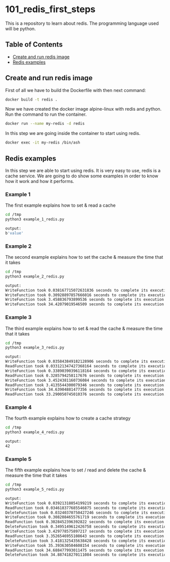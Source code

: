 # 101_redis_first_steps
This is a repository to learn about redis. The programming language used will be python.

## Table of Contents
* [Create and run redis image](#create-and-run-redis-image)
* [Redis examples](#redis-examples)


## Create and run redis image
First of all we have to build the Dockerfile with then next command:
```sh
docker build -t redis .
```

Now we have created the docker image alpine-linux with redis and python. Run the command to run the container.
```sh
docker run --name my-redis -d redis
```

In this step we are going inside the container to start using redis.
```sh
docker exec -it my-redis /bin/ash
```

## Redis examples
In this step we are able to start using redis. It is very easy to use, redis is a cache service. We are going to do show some examples in order to know how it work and how it performs.

### Example 1
The first example explains how to set & read a cache
```sh
cd /tmp
python3 example_1_redis.py

output:
b'value'
```

### Example 2
The second example explains how to set the cache & measure the time that it takes
```sh
cd /tmp
python3 example_2_redis.py

output:
WriteFunction took 0.038167715072631836 seconds to complete its execution.
WriteFunction took 0.30928897857666016 seconds to complete its execution.
WriteFunction took 3.458836793899536 seconds to complete its execution.
WriteFunction took 34.42079019546509 seconds to complete its execution.
```

### Example 3
The third example explains how to set & read the cache & measure the time that it takes
```sh
cd /tmp
python3 example_3_redis.py

output:
WriteFunction took 0.035843849182128906 seconds to complete its execution.
ReadFunction took 0.033121347427368164 seconds to complete its execution.
WriteFunction took 0.33890390396118164 seconds to complete its execution.
ReadFunction took 0.3285794258117676 seconds to complete its execution.
WriteFunction took 3.4524381160736084 seconds to complete its execution.
ReadFunction took 3.4135544300079346 seconds to complete its execution.
WriteFunction took 34.63904881477356 seconds to complete its execution.
ReadFunction took 33.290050745010376 seconds to complete its execution.
```

### Example 4
The fourth example explains how to create a cache strategy
```sh
cd /tmp
python3 example_4_redis.py

output:
42
```

### Example 5
The fifth example explains how to set / read and delete the cache & measure the time that it takes
```sh
cd /tmp
python3 example_5_redis.py

output:
WriteFunction took 0.03921318054199219 seconds to complete its execution.
ReadFunction took 0.034618377685546875 seconds to complete its execution.
DeleteFunction took 0.03240370750427246 seconds to complete its execution.
WriteFunction took 0.3082084655761719 seconds to complete its execution.
ReadFunction took 0.3028452396392822 seconds to complete its execution.
DeleteFunction took 0.3495149612426758 seconds to complete its execution.
WriteFunction took 3.429778575897217 seconds to complete its execution.
ReadFunction took 3.3526546955108643 seconds to complete its execution.
DeleteFunction took 3.4181325435638428 seconds to complete its execution.
WriteFunction took 35.393630504608154 seconds to complete its execution.
ReadFunction took 34.688477993011475 seconds to complete its execution.
DeleteFunction took 34.887418270111084 seconds to complete its execution.
```